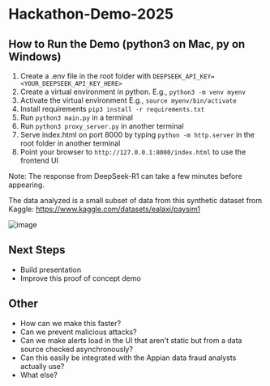 # Hackathon-Demo-2025

## How to Run the Demo (python3 on Mac, py on Windows)
1. Create a .env file in the root folder with `DEEPSEEK_API_KEY=<YOUR_DEEPSEEK_API_KEY_HERE>`
2. Create a virtual environment in python. E.g., `python3 -m venv myenv`
3. Activate the virtual environment E.g., `source myenv/bin/activate`
4. Install requirements `pip3 install -r requirements.txt`
5. Run `python3 main.py` in a terminal
6. Run `python3 proxy_server.py` in another terminal
7. Serve index.html on port 8000 by typing `python -m http.server` in the root folder in another terminal
8. Point your browser to `http://127.0.0.1:8000/index.html` to use the frontend UI

Note: The response from DeepSeek-R1 can take a few minutes before appearing.

The data analyzed is a small subset of data from this synthetic dataset from Kaggle: https://www.kaggle.com/datasets/ealaxi/paysim1

![image](https://github.com/user-attachments/assets/5d1f689b-9c14-4192-b0f0-08dbaf2940be)

## Next Steps
- Build presentation
- Improve this proof of concept demo

## Other
- How can we make this faster?
- Can we prevent malicious attacks?
- Can we make alerts load in the UI that aren't static but from a data source checked asynchronously?
- Can this easily be integrated with the Appian data fraud analysts actually use?
- What else?

